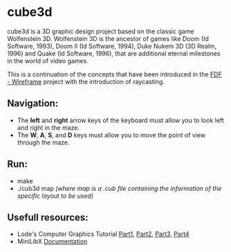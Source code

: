 # **cube3d**

cube3d is a 3D graphic design project based on the classic game Wolfenstein 3D. 
Wolfenstein 3D is the ancestor of games like Doom (Id Software, 1993), Doom II (Id Software, 1994), Duke Nukem 3D (3D Realm, 1996) and Quake (Id Software, 1996), that are additional eternal milestones in the world of video games.

This is a continuation of the concepts that have been introduced in the [FDF - Wireframe](https://github.com/Janeway42/FDF_wireframe) project with the introduction of raycasting. 

Navigation:
---
- The **left** and **right** arrow keys of the keyboard must allow you to look left and right in the maze.
- The **W**, **A**, **S**, and **D** keys must allow you to move the point of view through the maze.

Run:
------
- make
- ./cub3d map *(where map is a .cub file containing the information of the specific layout to be used)*

Usefull resources:
-------------------
- Lode's Computer Graphics Tutorial [Part1](https://lodev.org/cgtutor/raycasting.html), [Part2](https://lodev.org/cgtutor/raycasting2.html), [Part3](https://lodev.org/cgtutor/raycasting3.html), [Part4](https://lodev.org/cgtutor/raycasting4.html)
- MiniLibX [Documentation](https://harm-smits.github.io/42docs/libs/minilibx)
